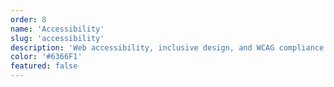 ```yaml
---
order: 8
name: 'Accessibility'
slug: 'accessibility'
description: 'Web accessibility, inclusive design, and WCAG compliance'
color: '#6366F1'
featured: false
---
```

